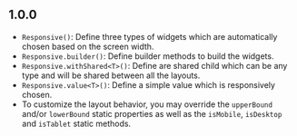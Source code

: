 ## 1.0.0

* `Responsive()`: Define three types of widgets which are automatically chosen based on the screen width.
* `Responsive.builder()`: Define builder methods to build the widgets.
* `Responsive.withShared<T>()`: Define are shared child which can be any type and will be shared between all the layouts.
* `Responsive.value<T>()`: Define a simple value which is responsively chosen.
* To customize the layout behavior, you may override the `upperBound` and/or `lowerBound` static properties as well as the `isMobile`, `isDesktop` and `isTablet` static methods.